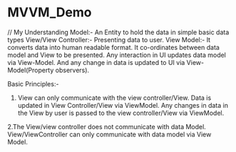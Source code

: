 # MVVM_Demo
// My Understanding
Model:- An Entity to hold the data in simple basic data types
View/View Controller:- Presenting data to user.
View Model:-  It converts data into human readable format. It co-ordinates between data model and View to be presented. Any interaction in UI updates data model via View-Model. And any change in data is updated to UI via View-Model(Property observers).

Basic Principles:-
1. View can only communicate with the view controller/View. Data is updated in View Controller/View via ViewModel. Any changes in data in the View by user is passed to the view controller/View via ViewModel.

2.The View/view controller does not communicate with data Model. View/ViewController can only communicate with data model via View Model.

